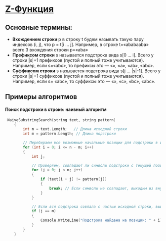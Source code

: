 ﻿# [Z-Функция](https://codeforces.com/edu/course/2/lesson/3)
## Основные термины:
- <b> Вхождением строки </b> p в строку t будем называть такую пару индексов (i, j), что p = t[i … j]. 
Например, в строке t=«ababaaba» всего 3 вхождения строки p=«aba»
- <b>Префиксом строки</b> s называется подстрока вида s[0 … i]. Всего у строки |s|+1 
префиксов (пустой и полный тоже учитываются). Например, если s=«abс», то 
префиксы это — «», «a», «ab», «abс».
- <b>Суффиксом строки</b> s называется подстрока вида s[j … |s|-1]. Всего у строки 
|s|+1 суффиксов (пустой и полный тоже учитываются). Например, если s=
«abс», то суффиксы это — «», «c», «bc», «abс».


## Примеры алгоритмов
#### Поиск подстроки в строке: наивный алгоритм
``` C
 NaiveSubstringSearch(string text, string pattern)
    {
        int n = text.Length;   // Длина исходной строки
        int m = pattern.Length; // Длина подстроки

        // Перебираем все возможные начальные позиции для подстроки в исходной строке
        for (int i = 0; i <= n - m; i++)
        {
            int j;

            // Проверяем, совпадают ли символы подстроки с текущей позицией в исходной строке
            for (j = 0; j < m; j++)
            {
                if (text[i + j] != pattern[j])
                {
                    break; // Если символы не совпадают, выходим из внутреннего цикла
                }
            }

            // Если вся подстрока совпала с частью исходной строки, выводим позицию
            if (j == m)
            {
                Console.WriteLine("Подстрока найдена на позиции: " + i);
            }
        }
    }

```


